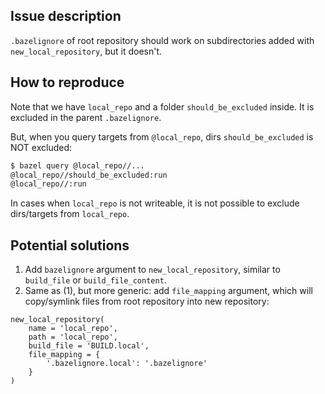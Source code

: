 ## Issue description

`.bazelignore` of root repository should work on subdirectories added with `new_local_repository`, but it doesn't.

## How to reproduce

Note that we have `local_repo` and a folder `should_be_excluded` inside. 
It is excluded in the parent `.bazelignore`.

But, when you query targets from `@local_repo`, dirs `should_be_excluded` is NOT excluded:


```bash
$ bazel query @local_repo//...
@local_repo//should_be_excluded:run
@local_repo//:run
```

In cases when `local_repo` is not writeable, it is not possible to exclude dirs/targets from `local_repo`.

## Potential solutions

1. Add `bazelignore` argument to `new_local_repository`, similar to `build_file` or `build_file_content`.
2. Same as (1), but more generic: add `file_mapping` argument, which will copy/symlink files from root repository into new repository:
```
new_local_repository(
    name = 'local_repo',
    path = 'local_repo',
    build_file = 'BUILD.local',
    file_mapping = {
        '.bazelignore.local': '.bazelignore'
    }
)
```